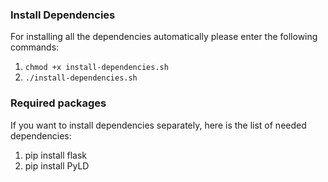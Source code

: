 ### Install Dependencies

For installing all the dependencies automatically please enter the following commands:

1. `chmod +x install-dependencies.sh`
1. `./install-dependencies.sh`


### Required packages

If you want to install dependencies separately, here is the list of needed dependencies:

1. pip install flask
1. pip install PyLD